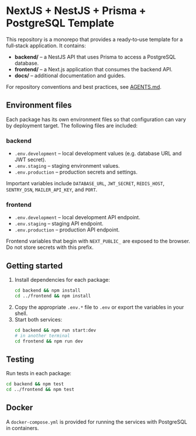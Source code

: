 # NextJS + NestJS + Prisma + PostgreSQL Template

This repository is a monorepo that provides a ready‑to‑use template for a full‑stack application. It contains:

- **backend/** – a NestJS API that uses Prisma to access a PostgreSQL database.
- **frontend/** – a Next.js application that consumes the backend API.
- **docs/** – additional documentation and guides.

For repository conventions and best practices, see [AGENTS.md](./AGENTS.md).

## Environment files
Each package has its own environment files so that configuration can vary by deployment target. The following files are included:

### backend
- `.env.development` – local development values (e.g. database URL and JWT secret).
- `.env.staging` – staging environment values.
- `.env.production` – production secrets and settings.

Important variables include `DATABASE_URL`, `JWT_SECRET`, `REDIS_HOST`, `SENTRY_DSN`, `MAILER_API_KEY`, and `PORT`.

### frontend
- `.env.development` – local development API endpoint.
- `.env.staging` – staging API endpoint.
- `.env.production` – production API endpoint.

Frontend variables that begin with `NEXT_PUBLIC_` are exposed to the browser. Do not store secrets with this prefix.

## Getting started
1. Install dependencies for each package:
   ```bash
   cd backend && npm install
   cd ../frontend && npm install
   ```
2. Copy the appropriate `.env.*` file to `.env` or export the variables in your shell.
3. Start both services:
   ```bash
   cd backend && npm run start:dev
   # in another terminal
   cd frontend && npm run dev
   ```

## Testing
Run tests in each package:
```bash
cd backend && npm test
cd ../frontend && npm test
```

## Docker
A `docker-compose.yml` is provided for running the services with PostgreSQL in containers.

